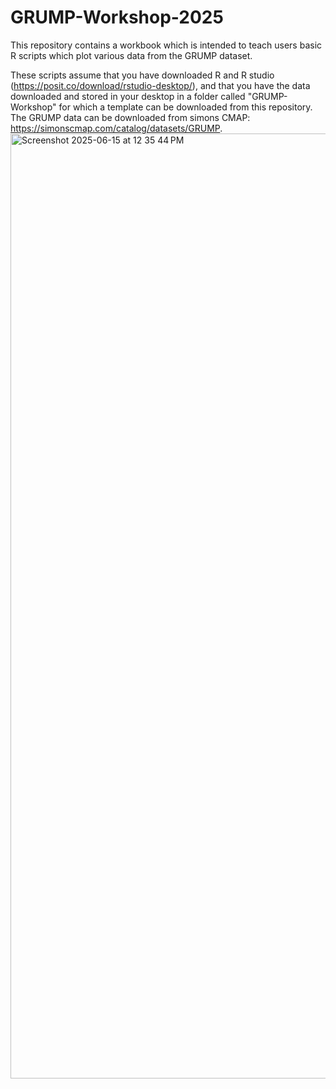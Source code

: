 # GRUMP-Workshop-2025
This repository contains a workbook which is intended to teach users basic R scripts which plot various data from the GRUMP dataset.

These scripts assume that you have downloaded R and R studio (https://posit.co/download/rstudio-desktop/), and that you have the data downloaded and stored in your desktop in a folder called "GRUMP-Workshop" for which a template can be downloaded from this repository. The GRUMP data can be downloaded from simons CMAP: https://simonscmap.com/catalog/datasets/GRUMP.
<img width="1512" alt="Screenshot 2025-06-15 at 12 35 44 PM" src="https://github.com/user-attachments/assets/3fd04fa4-2672-459c-b721-97124c7bc83d" />


